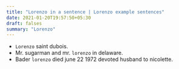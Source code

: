 ```yaml
---
title: "Lorenzo in a sentence | Lorenzo example sentences"
date: 2021-01-20T19:57:50+05:30
draft: falses
summary: "Lorenzo"
---
```

- `Lorenzo` saint dubois.
- Mr. sugarman and mr. `lorenzo` in delaware.
- Bader `lorenzo` died june 22 1972 devoted husband to nicolette.
                 
